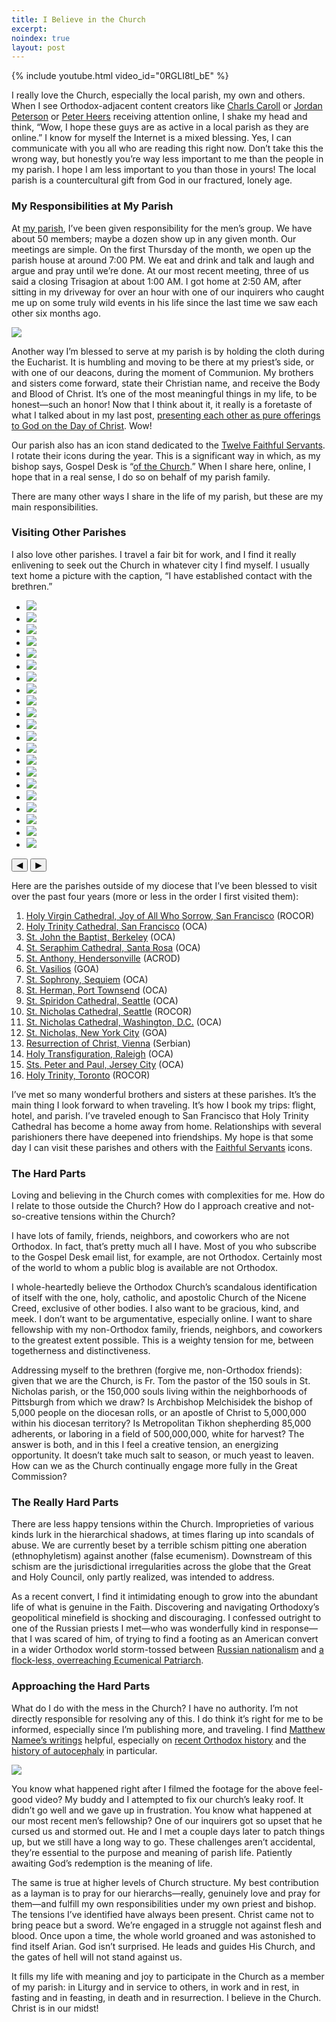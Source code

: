 ```yaml
---
title: I Believe in the Church
excerpt: 
noindex: true
layout: post
---
```

<script src="/assets/glide-3.7.1.js"></script>
<link rel="stylesheet" href="/assets/glide-3.7.1.css">

{% include youtube.html video_id="0RGLI8tl_bE" %}

I really love the Church, especially the local parish, my own and others.  When
I see Orthodox-adjacent content creators like [Charls
Caroll](https://www.youtube.com/watch?v=tUmTqIg_lrk) or [Jordan
Peterson](https://open.spotify.com/episode/4IQvrirSZJ4wUGYhNjz8dX) or [Peter
Heers](https://www.assemblyofbishops.org/news/2023/communique-04202023)
receiving attention online, I shake my head and think, “Wow, I hope these guys
are as active in a local parish as they are online.” I know for myself the
Internet is a mixed blessing. Yes, I can communicate with you all who are
reading this right now. Don’t take this the wrong way, but honestly you’re way
less important to me than the people in my parish. I hope I am less important
to you than those in yours! The local parish is a countercultural gift from God
in our fractured, lonely age.

### My Responsibilities at My Parish

At [my parish](https://orthodoxpittsburgh.org/), I’ve been given responsibility for the men’s group. We have about
50 members; maybe a dozen show up in any given month. Our meetings are simple.
On the first Thursday of the month, we open up the parish house at around 7:00
PM. We eat and drink and talk and laugh and argue and pray until we’re done. At
our most recent meeting, three of us said a closing Trisagion at about 1:00 AM.
I got home at 2:50 AM, after sitting in my driveway for over an hour with one
of our inquirers who caught me up on some truly wild events in his life since
the last time we saw each other six months ago.

<div class="image">
    <img src="guys.webp">
</div>

Another way I’m blessed to serve at my parish is by holding the cloth during
the Eucharist. It is humbling and moving to be there at my priest’s side, or
with one of our deacons, during the moment of Communion. My brothers and
sisters come forward, state their Christian name, and receive the Body and
Blood of Christ. It’s one of the most meaningful things in my life, to be
honest—such an honor! Now that I think about it, it really is a foretaste of
what I talked about in my last post, [presenting each other as pure offerings to
God on the Day of Christ](/2024/lets-be-holy-together/). Wow!

Our parish also has an icon stand dedicated to the [Twelve Faithful
Servants](/the-twelve-faithful-servants/). I rotate their icons during the
year. This is a significant way in which, as my bishop says, Gospel Desk is
“[of the Church](/about/).” When I share here, online, I hope that in a real
sense, I do so on behalf of my parish family.
 
There are many other ways I share in the life of my parish, but these are my
main responsibilities.

### Visiting Other Parishes

I also love other parishes. I travel a fair bit for work, and I find it really
enlivening to seek out the Church in whatever city I find myself. I usually
text home a picture with the caption, “I have established contact with the
brethren.”

<div class="glide">
  <div class="glide__track" data-glide-el="track">
    <ul class="glide__slides">
		<li class="glide__slide"><img src="sea-1.webp"></li>
		<li class="glide__slide"><img src="sea-2.webp"></li>
		<li class="glide__slide"><img src="sea-3.webp"></li>
		<li class="glide__slide"><img src="sea-4.webp"></li>
		<li class="glide__slide"><img src="sea-5.webp"></li>
		<li class="glide__slide"><img src="sf-1.webp"></li>
		<li class="glide__slide"><img src="sf-2.webp"></li>
		<li class="glide__slide"><img src="sf-3.webp"></li>
		<li class="glide__slide"><img src="vie-1.webp"></li>
		<li class="glide__slide"><img src="vie-2.webp"></li>
		<li class="glide__slide"><img src="vie-3.webp"></li>
		<li class="glide__slide"><img src="vie-4.webp"></li>
		<li class="glide__slide"><img src="vie-5.webp"></li>
		<li class="glide__slide"><img src="vie-6.webp"></li>
		<li class="glide__slide"><img src="jc-1.webp"></li>
		<li class="glide__slide"><img src="jc-2.webp"></li>
		<li class="glide__slide"><img src="jc-3.webp"></li>
		<li class="glide__slide"><img src="yyz-1.webp"></li>
		<li class="glide__slide"><img src="yyz-2.webp"></li>
		<li class="glide__slide"><img src="yyz-3.webp"></li>
		<li class="glide__slide"><img src="yyz-4.webp"></li>
    </ul>
  </div>
  <div class="glide__arrows" data-glide-el="controls">
    <button class="glide__arrow glide__arrow--left" data-glide-dir="<">◀</button>
    <button class="glide__arrow glide__arrow--right" data-glide-dir=">">▶</button>
  </div>
</div>
<script>new Glide('.glide').mount()</script>

Here are the parishes outside of my diocese that I’ve been blessed to visit
over the past four years (more or less in the order I first visited them):

1. [Holy Virgin Cathedral, Joy of All Who Sorrow, San Francisco](https://sfsobor.com/) (ROCOR)
1. [Holy Trinity Cathedral, San Francisco](https://holy-trinity.org/) (OCA)
1. [St. John the Baptist, Berkeley](https://stjohnthebaptistberkeley.org/) (OCA)
1. [St. Seraphim Cathedral, Santa Rosa](https://saintseraphim.com/) (OCA)
1. [St. Anthony, Hendersonville](https://saintanthonyorthodoxwnc.org/) (ACROD)
1. [St. Vasilios](https://saintvasilios.org/) (GOA)
1. [St. Sophrony, Sequiem](https://orthodoxsequim.com/) (OCA)
1. [St. Herman, Port Townsend](https://orthodoxporttownsend.com/) (OCA)
1. [St. Spiridon Cathedral, Seattle](https://saintspiridon.org/) (OCA)
1. [St. Nicholas Cathedral, Seattle](https://www.saintnicholascathedral.org/) (ROCOR)
1. [St. Nicholas Cathedral, Washington, D.C.](https://www.stnicholasdc.org/) (OCA)
1. [St. Nicholas, New York City](https://stnicholaswtc.org/) (GOA)
1. [Resurrection of Christ, Vienna](http://www.crkva.at/parohije/bec/) (Serbian)
1. [Holy Transfiguration, Raleigh](https://www.holytransfiguration-oca.org/) (OCA)
1. [Sts. Peter and Paul, Jersey City](https://www.peterandpaulcathedral.com/) (OCA)
1. [Holy Trinity, Toronto](https://www.holytrinity.ws/) (ROCOR)

I’ve met so many wonderful brothers and sisters at these parishes. It’s the
main thing I look forward to when traveling. It’s how I book my trips: flight,
hotel, and parish. I’ve traveled enough to San Francisco that Holy Trinity
Cathedral has become a home away from home. Relationships with several
parishioners there have deepened into friendships. My hope is that some day I
can visit these parishes and others with the [Faithful
Servants](/the-twelve-faithful-servants/) icons.


### The Hard Parts

Loving and believing in the Church comes with complexities for me. How do I
relate to those outside the Church? How do I approach creative and
not-so-creative tensions within the Church?

I have lots of family, friends, neighbors, and coworkers who are not Orthodox.
In fact, that’s pretty much all I have. Most of you who subscribe to the Gospel
Desk email list, for example, are not Orthodox. Certainly most of the world to
whom a public blog is available are not Orthodox.

I whole-heartedly believe the Orthodox Church’s scandalous identification of
itself with the one, holy, catholic, and apostolic Church of the Nicene Creed,
exclusive of other bodies. I also want to be gracious, kind, and meek. I don’t
want to be argumentative, especially online. I want to share fellowship with my
non-Orthodox family, friends, neighbors, and coworkers to the greatest extent
possible. This is a weighty tension for me, between togetherness and
distinctiveness.

Addressing myself to the brethren (forgive me, non-Orthodox friends): given
that we are the Church, is Fr. Tom the pastor of the 150 souls in St. Nicholas
parish, or the 150,000 souls living within the neighborhoods of Pittsburgh from
which we draw? Is Archbishop Melchisidek the bishop of 5,000 people on the
diocesan rolls, or an apostle of Christ to 5,000,000 within his diocesan
territory? Is Metropolitan Tikhon shepherding 85,000 adherents, or laboring in
a field of 500,000,000, white for harvest? The answer is both, and in this I
feel a creative tension, an energizing opportunity. It doesn’t take much salt
to season, or much yeast to leaven. How can we as the Church continually engage
more fully in the Great Commission?

### The Really Hard Parts

There are less happy tensions within the Church. Improprieties of various kinds
lurk in the hierarchical shadows, at times flaring up into scandals of abuse.
We are currently beset by a terrible schism pitting one aberation
(ethnophyletism) against another (false ecumenism). Downstream of this schism
are the jurisdictional irregularities across the globe that the Great and Holy
Council, only partly realized, was intended to address.

As a recent convert, I find it intimidating enough to grow into the abundant
life of what is genuine in the Faith. Discovering and navigating Orthodoxy’s
geopolitical minefield is shocking and discouraging. I confessed outright to
one of the Russian priests I met—who was wonderfully kind in response—that I
was scared of him, of trying to find a footing as an American convert in a
wider Orthodox world storm-tossed between [Russian
nationalism](https://www.orthodoxhistory.org/2024/04/02/st-john-maximovitch-russian-diaspora/)
and [a flock-less, overreaching Ecumenical
Patriarch](https://www.orthodoxhistory.org/2022/10/12/the-origins-of-the-barbarian-lands-theory/).

### Approaching the Hard Parts

What do I do with the mess in the Church? I have no authority. I’m not directly
responsible for resolving any of this. I do think it’s right for me to be
informed, especially since I’m publishing more, and traveling. I find [Matthew
Namee’s writings](https://www.orthodoxhistory.org/) helpful, especially on
[recent Orthodox
history](https://www.orthodoxhistory.org/2023/07/19/how-did-orthodoxy-get-into-this-mess/)
and the [history of
autocephaly](https://www.orthodoxhistory.org/2022/05/24/when-did-todays-autocephalous-churches-come-into-being/)
in particular.

<div class="image">
    <img src="ladder.webp">
</div>

You know what happened right after I filmed the footage for the above feel-good
video? My buddy and I attempted to fix our church’s leaky roof. It didn’t go
well and we gave up in frustration. You know what happened at our most recent
men’s fellowship? One of our inquirers got so upset that he cursed us and
stormed out. He and I met a couple days later to patch things up, but we still
have a long way to go. These challenges aren’t accidental, they’re essential to
the purpose and meaning of parish life. Patiently awaiting God’s redemption is
the meaning of life.

The same is true at higher levels of Church structure. My best contribution as
a layman is to pray for our hierarchs—really, genuinely love and pray for
them—and fulfill my own responsibilities under my own priest and bishop. The
tensions I’ve identified have always been present. Christ came not to bring
peace but a sword. We’re engaged in a struggle not against flesh and blood.
Once upon a time, the whole world groaned and was astonished to find itself
Arian. God isn’t surprised. He leads and guides His Church, and the gates of
hell will not stand against us.

It fills my life with meaning and joy to participate in the Church as a member
of my parish: in Liturgy and in service to others, in work and in rest, in
fasting and in feasting, in death and in resurrection. I believe in the Church.
Christ is in our midst!
